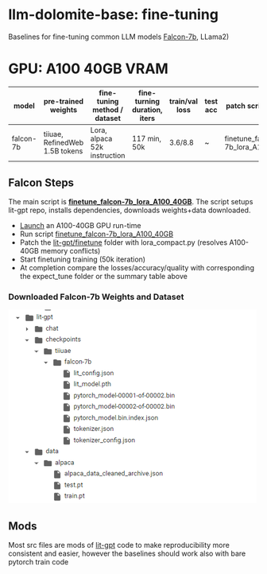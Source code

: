 # llm-dolomite-base: fine-tuning
Baselines for fine-tuning common LLM models [Falcon-7b](https://huggingface.co/tiiuae/falcon-7b), LLama2)

# GPU: A100 40GB VRAM 
|  model    | pre-trained weights | fine-tuning method / dataset | fine-turning duration, iters | train/val loss | test acc | patch scripts & notebook |  
| ------------ | ------------ | ------------ | ------------ | ------------ | ------------ | ------------ |  
| falcon-7b   | tiiuae, RefinedWeb 1.5B tokens  | Lora, alpaca 52k instruction | 117 min, 50k | 3.6/8.8 | ~ | finetune_falcon-7b_lora_A100_40GB.ipynb |

## Falcon Steps
The main script is <b>[finetune_falcon-7b_lora_A100_40GB](https://github.com/alicata/llm-dolomite-base/blob/main/finetune_falcon-7b_A100-40GB.ipynb)</b>. The script setups lit-gpt repo, installs dependencies, downloads weights+data downloaded.

* [Launch](https://colab.research.google.com/drive/1nSmYyh4k-JfKmO-UuABLA2NZrLdpfBnu) an A100-40GB GPU run-time
* Run script [finetune_falcon-7b_lora_A100_40GB](https://github.com/alicata/llm-dolomite-base/blob/main/finetune_falcon-7b_A100-40GB.ipynb)
* Patch the [lit-gpt/finetune](https://github.com/Lightning-AI/lit-gpt/tree/main/finetune) folder with lora_compact.py (resolves A100-40GB memory conflicts)
* Start finetuning training (50k iteration)
* At completion compare the losses/accuracy/quality with corresponding the expect_tune folder or the summary table above

### Downloaded Falcon-7b Weights and Dataset 
![pretrained](https://github.com/alicata/llm-dolomite-base/blob/main/fs_pretrained_checkpoints_dataset.png)

## Mods
Most src files are mods of [lit-gpt](https://github.com/Lightning-AI/lit-gpt) code to make reproducibility more consistent and easier, however the baselines should work also with bare pytorch train code

